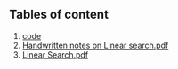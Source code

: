 ## Tables of content
1. [code](./code)
1. [Handwritten notes on Linear search.pdf](./Handwritten%20notes%20on%20Linear%20search.pdf)
1. [Linear Search.pdf](./Linear%20Search.pdf)
